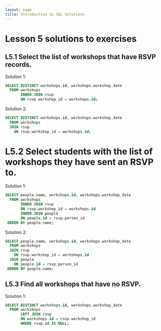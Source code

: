 ```yaml
---
layout: page
title: Introduction to SQL Solutions
---
```

# Lesson 5 solutions to exercises

## L5.1 Select the list of workshops that have RSVP records.
 Solution 1:
```SQL
SELECT DISTINCT workshops.id, workshops.workshop_date
  FROM workshops
       INNER JOIN rsvp
       ON rsvp.workshop_id = workshops.id;
```
 Solution 2:
```SQL
SELECT DISTINCT workshops.id, workshops.workshop_date
  FROM workshops
  JOIN rsvp
    ON rsvp.workshop_id = workshops.id;
```
# L5.2 Select students with the list of workshops they have sent an RSVP to.
 Solution 1:
```SQL
SELECT people.name, workshops.id, workshops.workshop_date
  FROM workshops
       INNER JOIN rsvp
       ON rsvp.workshop_id = workshops.id       
       INNER JOIN people
       ON people.id = rsvp.person_id
 ORDER BY people.name;
```
 Solution 2:
```SQL
SELECT people.name, workshops.id, workshops.workshop_date
  FROM workshops
  JOIN rsvp
    ON rsvp.workshop_id = workshops.id
  JOIN people
    ON people.id = rsvp.person_id
 ORDER BY people.name;
```
## L5.3 Find all workshops that have no RSVP.
 Solution 1:
```SQL
SELECT DISTINCT workshops.id, workshops.workshop_date
  FROM workshops
       LEFT JOIN rsvp
       ON workshops.id = rsvp.workshop_id
       WHERE rsvp.id IS NULL;
```
